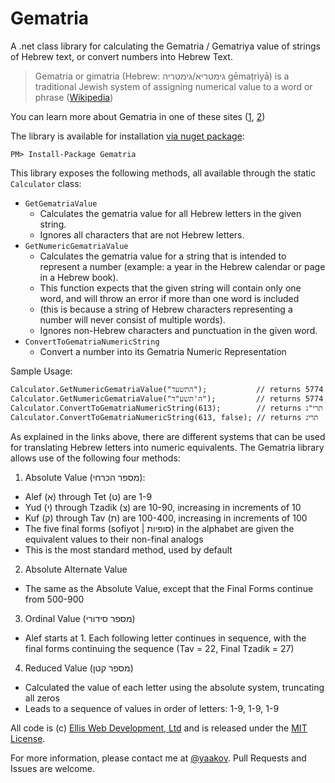 ﻿Gematria
========

A .net class library for calculating the Gematria / Gematriya value of strings of Hebrew text, or convert numbers into Hebrew Text.

> Gematria or gimatria (Hebrew: גימטריא/גימטריה‎ gēmaṭriyā) is a traditional Jewish system of assigning numerical value to a word or phrase ([Wikipedia](http://en.wikipedia.org/wiki/Gematria))

You can learn more about Gematria in one of these sites ([1](http://en.wikipedia.org/wiki/Gematria), [2](http://www.i18nguy.com/unicode/hebrew-numbers.html))

The library is available for installation [via nuget package](https://www.nuget.org/packages/Gematria/):

    PM> Install-Package Gematria

This library exposes the following methods, all available through the static `Calculator` class:

* `GetGematriaValue`
  * Calculates the gematria value for all Hebrew letters in the given string. 
  * Ignores all characters that are not Hebrew letters.
* `GetNumericGematriaValue`
  * Calculates the gematria value for a string that is intended to represent a number (example: a year in the Hebrew calendar or page in a Hebrew book).
  * This function expects that the given string will contain only one word, and will throw an error if more than one word is included 
  * (this is because a string of Hebrew characters representing a number will never consist of multiple words).
  * Ignores non-Hebrew characters and punctuation in the given word. 
* `ConvertToGematriaNumericString`
  * Convert a number into its Gematria Numeric Representation

Sample Usage:

    Calculator.GetNumericGematriaValue("התשעד");           // returns 5774
    Calculator.GetNumericGematriaValue("ה'תשע"ד");         // returns 5774
    Calculator.ConvertToGematriaNumericString(613);	       // returns תרי"ג
    Calculator.ConvertToGematriaNumericString(613, false); // returns תריג

As explained in the links above, there are different systems that can be used for translating Hebrew letters into numeric equivalents. The Gematria library allows use of the following four methods:

1. Absolute Value (מספר הכרחי): 
  * Alef (א) through Tet (ט) are 1-9
  * Yud (י) through Tzadik (צ) are 10-90, increasing in increments of 10
  * Kuf (ק) through Tav (ת) are 100-400, increasing in increments of 100
  * The five final forms (sofiyot | סופיות) in the alphabet are given the equivalent values to their non-final analogs
  * This is the most standard method, used by default
2. Absolute Alternate Value
  * The same as the Absolute Value, except that the Final Forms continue from 500-900
3. Ordinal Value (מספר סידורי)
  * Alef starts at 1. Each following letter continues in sequence, with the final forms continuing the sequence (Tav = 22, Final Tzadik = 27)
4. Reduced Value (מספר קטן)
  * Calculated the value of each letter using the absolute system, truncating all zeros
  * Leads to a sequence of values in order of letters: 1-9, 1-9, 1-9

All code is (c) [Ellis Web Development, Ltd](http://ellisweb.net) and is released under the [MIT License](http://opensource.org/licenses/MIT).

For more information, please contact me at [@yaakov](http://twitter.com/yaakov). Pull Requests and Issues are welcome.